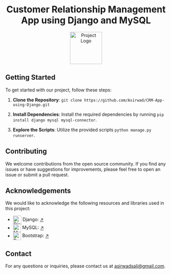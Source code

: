 <h1 align="center">
  Customer Relationship Management App using Django and MySQL
</h1>

<p align="center">
  <img src="https://static-00.iconduck.com/assets.00/customer-data-icon-2048x2048-4jkziwxj.png" alt="Project Logo" width="100">
</p>


## Getting Started

To get started with our project, follow these steps:

1. **Clone the Repository**: `git clone https://github.com/Asirwad/CRM-App-using-Django.git`

2. **Install Dependencies**: Install the required dependencies by running `pip install django mysql mysql-connector`.

4. **Explore the Scripts**: Utilize the provided scripts `python manage.py runserver`.


## Contributing

We welcome contributions from the open source community. If you find any issues or have suggestions for improvements, please feel free to open an issue or submit a pull request.

## Acknowledgements


We would like to acknowledge the following resources and libraries used in this project:

- <img src="https://www.svgrepo.com/show/353657/django-icon.svg" alt="Django" width="26" align="center"> Django: [↗️](https://www.djangoproject.com/)
- <img src="https://github.com/Asirwad/CRM-App-using-Django/assets/85600836/71ed433a-cb85-495e-9465-8a4f988c2234"
 alt="MySQL" width="25" align="center"> MySQL: [↗️](https://www.mysql.com/)
- <img src="https://getbootstrap.com/docs/5.2/assets/brand/bootstrap-logo-shadow.png"
 alt="PyQt" width="25" align="center"> Bootstrap: [↗️](https://getbootstrap.com/)

## Contact

For any questions or inquiries, please contact us at [asirwadsali@gmail.com](mailto:asirwadsali@gmail.com).
